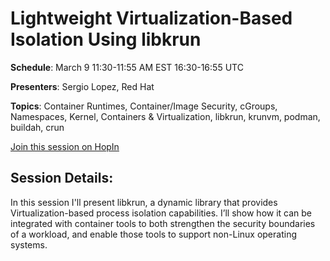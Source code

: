 
# Lightweight Virtualization-Based Isolation Using libkrun

**Schedule**: March 9 11:30-11:55 AM EST 16:30-16:55 UTC

**Presenters**: Sergio Lopez, Red Hat

**Topics**: Container Runtimes, Container/Image Security, cGroups, Namespaces, Kernel, Containers & Virtualization, libkrun, krunvm, podman, buildah, crun

[Join this session on HopIn](https://hopin.com/events/container-plumbing-days)

## Session Details:

In this session I'll present libkrun, a dynamic library that provides Virtualization-based process isolation capabilities.  I’ll show how it can be integrated with container tools to both strengthen the security boundaries of a workload, and enable those tools to support non-Linux operating systems.
